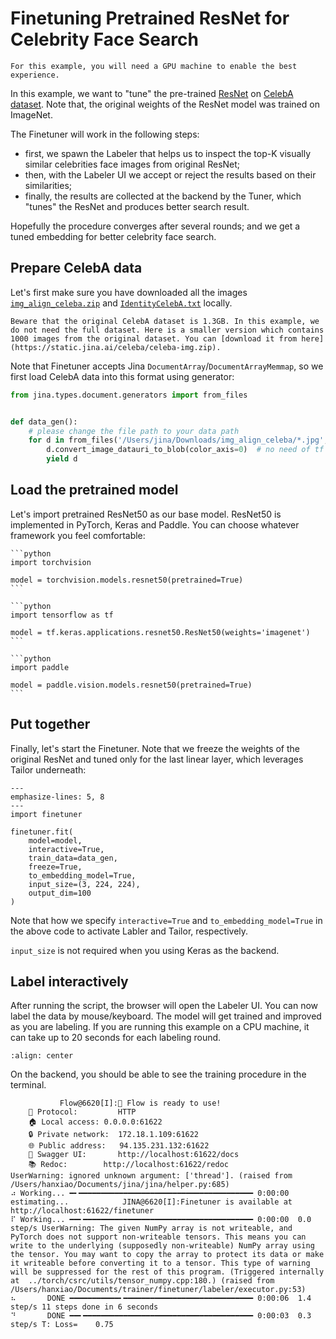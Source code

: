 # Finetuning Pretrained ResNet for Celebrity Face Search

```{tip}
For this example, you will need a GPU machine to enable the best experience.
```

In this example, we want to "tune" the pre-trained [ResNet](https://arxiv.org/abs/1512.03385) on [CelebA dataset](https://mmlab.ie.cuhk.edu.hk/projects/CelebA.html). Note that, the original weights of the ResNet model was trained on ImageNet.

The Finetuner will work in the following steps: 
- first, we spawn the Labeler that helps us to inspect the top-K visually similar celebrities face images from original ResNet;
- then, with the Labeler UI we accept or reject the results based on their similarities;
- finally, the results are collected at the backend by the Tuner, which "tunes" the ResNet and produces better search result.

Hopefully the procedure converges after several rounds; and we get a tuned embedding for better celebrity face search.

## Prepare CelebA data

Let's first make sure you have downloaded all the images [`img_align_celeba.zip`](https://drive.google.com/file/d/0B7EVK8r0v71pZjFTYXZWM3FlRnM/view?usp=sharing&resourcekey=0-dYn9z10tMJOBAkviAcfdyQ) and [`IdentityCelebA.txt`](https://drive.google.com/file/d/1_ee_0u7vcNLOfNLegJRHmolfH5ICW-XS/view?usp=sharing) locally.

```{caution}
Beware that the original CelebA dataset is 1.3GB. In this example, we do not need the full dataset. Here is a smaller version which contains 1000 images from the original dataset. You can [download it from here](https://static.jina.ai/celeba/celeba-img.zip).
```

Note that Finetuner accepts Jina `DocumentArray`/`DocumentArrayMemmap`, so we first load CelebA data into this format using generator:

```python
from jina.types.document.generators import from_files


def data_gen():
    # please change the file path to your data path
    for d in from_files('/Users/jina/Downloads/img_align_celeba/*.jpg', size=100, to_dataturi=True):
        d.convert_image_datauri_to_blob(color_axis=0)  # no need of tf
        yield d
```

## Load the pretrained model

Let's import pretrained ResNet50 as our base model. ResNet50 is implemented in PyTorch, Keras and Paddle. You can choose whatever framework you feel comfortable:

````{tab} PyTorch
```python
import torchvision

model = torchvision.models.resnet50(pretrained=True)
```
````
````{tab} Keras
```python
import tensorflow as tf

model = tf.keras.applications.resnet50.ResNet50(weights='imagenet')
```
````
````{tab} Paddle
```python
import paddle

model = paddle.vision.models.resnet50(pretrained=True)
```
````


## Put together

Finally, let's start the Finetuner. Note that we freeze the weights of the original ResNet and tuned only for the last linear layer, which leverages Tailor underneath:

```{code-block} python
---
emphasize-lines: 5, 8
---
import finetuner

finetuner.fit(
    model=model,
    interactive=True,
    train_data=data_gen,
    freeze=True,
    to_embedding_model=True,
    input_size=(3, 224, 224),
    output_dim=100
)
```

Note that how we specify `interactive=True` and `to_embedding_model=True` in the above code to activate Labler and Tailor, respectively.

`input_size` is not required when you using Keras as the backend.

## Label interactively

After running the script, the browser will open the Labeler UI. You can now label the data by mouse/keyboard. The model will get trained and improved as you are labeling. If you are running this example on a CPU machine, it can take up to 20 seconds for each labeling round. 

```{figure} celeba-labeler.gif
:align: center
```

On the backend, you should be able to see the training procedure in the terminal.

```console
           Flow@6620[I]:🎉 Flow is ready to use!
	🔗 Protocol: 		HTTP
	🏠 Local access:	0.0.0.0:61622
	🔒 Private network:	172.18.1.109:61622
	🌐 Public address:	94.135.231.132:61622
	💬 Swagger UI:		http://localhost:61622/docs
	📚 Redoc:		http://localhost:61622/redoc
UserWarning: ignored unknown argument: ['thread']. (raised from /Users/hanxiao/Documents/jina/jina/helper.py:685)
⠴ Working... ━╸━━━━━━━━━━━━━━━━━━━━━━━━━━━━━━━━━━━━━━━ 0:00:00 estimating...            JINA@6620[I]:Finetuner is available at http://localhost:61622/finetuner
⠏ Working... ━━╸━━━━━━━━━━━━━━━━━━━━━━━━━━━━━━━━━━━━━━ 0:00:00  0.0 step/s UserWarning: The given NumPy array is not writeable, and PyTorch does not support non-writeable tensors. This means you can write to the underlying (supposedly non-writeable) NumPy array using the tensor. You may want to copy the array to protect its data or make it writeable before converting it to a tensor. This type of warning will be suppressed for the rest of this program. (Triggered internally at  ../torch/csrc/utils/tensor_numpy.cpp:180.) (raised from /Users/hanxiao/Documents/trainer/finetuner/labeler/executor.py:53)
⠦       DONE ━━━━━━━━━━━╸━━━━━━━━━━━━━━━━━━━━━━━━━━━━━ 0:00:06  1.4 step/s 11 steps done in 6 seconds
⠙       DONE ━━╸━━━━━━━━━━━━━━━━━━━━━━━━━━━━━━━━━━━━━━ 0:00:03  0.3 step/s T: Loss=    0.75
```